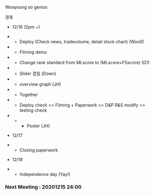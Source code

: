 Wooyoung so genius



경축

- 12/16 (2pm ~)
- - Deploy (Check news, tradevolume, detail stock chart) (Woo0)
- - Filming demo
- - Change rank standard from MLscore to (MLscore+FSscore) (G1)
- - Slider 겹침 (Down)
- - overview graph (JH)

- - Together
- - Deploy check >> Filming + Paperwork >> D&P R&S modify >> testing check
- - + Poster (JH)

- 12/17
- - Closing paperwork

- 12/18
- - Independence day (Yay!)

### Next Meeting : 20201215 24:00
